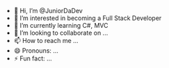- 👋 Hi, I’m @JuniorDaDev
- 👀 I’m interested in becoming a Full Stack Developer
- 🌱 I’m currently learning C#, MVC
- 💞️ I’m looking to collaborate on ...
- 📫 How to reach me ...
- 😄 Pronouns: ...
- ⚡ Fun fact: ...

<!---
JuniorDaDev/JuniorDaDev is a ✨ special ✨ repository because its `README.md` (this file) appears on your GitHub profile.
You can click the Preview link to take a look at your changes.
--->
